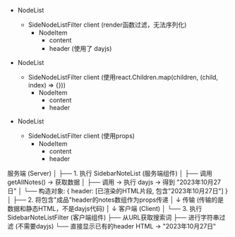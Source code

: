 - NodeList

  - SideNodeListFilter client (render函数过滤，无法序列化)
    - NodeItem
      - content
      - header (使用了 dayjs)

- NodeList

  - SideNodeListFilter client (使用react.Children.map(children, (child, index) => {}))
    - NodeItem
      - content
      - header

- NodeList
  - SideNodeListFilter client (使用props)
    - NodeItem
      - content
      - header

服务端 (Server)
│
├── 1. 执行 SidebarNoteList (服务端组件)
│ ├── 调用 getAllNotes() -> 获取数据
│ ├── 调用 <SidebarNoteItemHeader /> -> 执行 dayjs -> 得到 "2023年10月27日"
│ └── 构造对象: { header: [已渲染的HTML片段, 包含"2023年10月27日"] }
│
├── 2. 将包含"成品"header的notes数组作为props传递
│
↓
传输 (传输的是数据和静态HTML，不是dayjs代码)
│
↓
客户端 (Client)
│
└── 3. 执行 SidebarNoteListFilter (客户端组件)
├── 从URL获取搜索词
├── 进行字符串过滤 (不需要dayjs)
└── 直接显示已有的header HTML -> "2023年10月27日"
